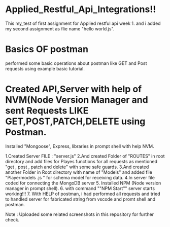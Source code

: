 # Applied_Restful_Api_Integrations!!
This my_test of first assignment for Applied restful api week 1.
and i added my second assignment as flie name "hello world.js".


# Basics OF postman 
performed some basic operations about postman like GET and Post requests using example basic tutorial.


# Created API,Server with help of NVM(Node Version Manager and sent Requests LIKE GET,POST,PATCH,DELETE using Postman.

Installed "Mongoose", Express, libraries in prompt shell with help NVM.

1.Created Server FILE : "server.js"
2.And created Folder of "ROUTES" in root directory and add files for Playes functions for all requests as mentioned "get , post , patch and delete" with some safe guards.
3.And created another Folder in Root directory with name of "Models" and added file "Playermodels .js " for schema model for receiving data.
4.In server file coded for connecting the MongoDB server 
5. Installed NPM (Node version manager in prompt shell).
6. with command ""NPM Start"" server starts working!!!
7. With HELP of postman, i had performed all requests and tried to handled server for fabricated string from vscode and promt shell and postman.

Note : Uploaded some related screenshots in this repository for further check.




